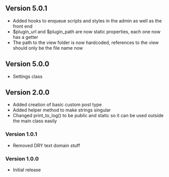 ## Version 5.0.1
* Added hooks to enqueue scripts and styles in the admin as well as the front end
* $plugin_url and $plugin_path are now static properties, each one now has a getter
* The path to the view folder is now hardcoded, references to the view should only be the file name now

## Version 5.0.0
* Settings class

## Version 2.0.0
* Added creation of basic custom post type
* Added helper method to make strings singular
* Changed print_to_log() to be public and static so it can be used outside the main class easily

### Version 1.0.1
* Removed DRY text domain stuff

### Version 1.0.0
* Initial release